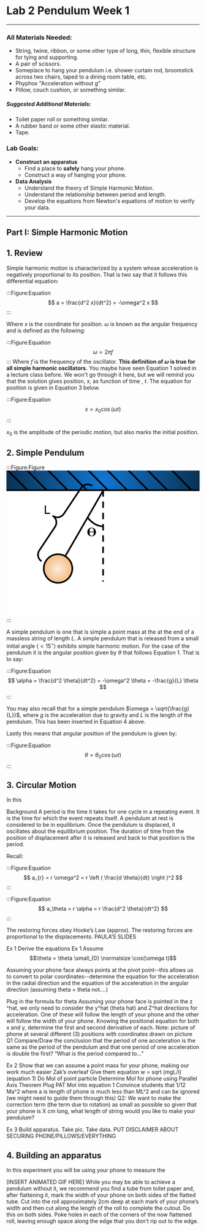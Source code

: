 # Lab 2 Pendulum Week 1
---

### All Materials Needed:

- String, twine, ribbon, or some other type of long, thin, flexible structure for tying and supporting.
- A pair of scissors.
- Someplace to hang your pendulum i.e. shower curtain rod, broomstick across two chairs, taped to a dining room table, etc.
- Phyphox "Acceleration without g”
- Pillow, couch cushion, or something similar.

##### Suggested Additional Materials:
- Toilet paper roll or something similar.
- A rubber band or some other elastic material.
- Tape.

### Lab Goals:

- **Construct an apparatus** 
	- Find a place to **safely** hang your phone.
	- Construct a way of hanging your phone.
- **Data Analysis**
	- Understand the theory of Simple Harmonic Motion.
	- Understand the relationship between period and length.
	- Develop the equations from Newton's equations of motion to verify your data.

---

## Part I: Simple Harmonic Motion

## 1. Review

Simple harmonic motion is characterized by a system whose acceleration is negatively proportional to its position. That is two say that it follows this differential equation:

:::Figure:Equation
$$
a = \frac{d^2 x}{dt^2} = -\omega^2 x
$$
:::

Where $x$ is the coordinate for position. $\omega$ is known as the angular frequency and is defined as the following:

:::Figure:Equation
$$
\omega = 2 \pi f
$$
:::
 Where $f$ is the frequency of the oscillator. **This definition of $\omega$ is true for all simple harmonic oscillators.** You maybe have seen Equation 1 solved in a lecture class before. We won't go through it here, but we will remind you that the solution gives position, $x$, as function of time , $t$. The equation for position is given in Equation 3 below. 
 
:::Figure:Equation
$$
x = x_0 \cos (\omega t)
$$
:::

$x_0$ is the amplitude of the periodic motion, but also marks the initial position. 

## 2. Simple Pendulum
[comment]: # (Period is to the length of the pendulum--use this?)

:::Figure:Figure
![Picture of Pendulum](imgs/Pendulum.png)
:::

A simple pendulum is one that is simple a point mass at the at the end of a massless string of length $L$. A simple pendulum that is released from a small initial angle ($<15 ^{\circ}$) exhibits simple harmonic motion. For the case of the pendulum it is the angular position given by $\theta$ that follows Equation 1. That is to say:

:::Figure:Equation
$$
\alpha = \frac{d^2 \theta}{dt^2} = -\omega^2 \theta = -\frac{g}{L} \theta
$$
:::

You may also recall that for a simple pendulum $\omega = \sqrt{\frac{g}{L}}$, where $g$ is the acceleration due to gravity and $L$ is the length of the pendulum. This has been inserted in Equation 4 above.

Lastly this means that angular position of the pendulum is given by:

:::Figure:Equation
$$
\theta = \theta_0 \cos (\omega t)
$$
:::

## 3. Circular Motion

In this

Background
A period is the time it takes for one cycle in a repeating event. It is the time for which the event repeats itself. A pendulum at rest is considered to be in equilibrium. Once the pendulum is displaced, it oscillates about the equilibrium position. The duration of time from the position of displacement after it is released and back to that position is the period.

Recall:

:::Figure:Equation
$$
a_{r} = r \omega^2 = r  \left ( \frac{d \theta}{dt} \right )^2
$$
:::

<!-- a_{r} = L\omega^{2}\theta_{0}^{2}\sin^{2}(\omega t) -->

:::Figure:Equation
$$
a_\theta = r \alpha = r  \frac{d^2 \theta}{dt^2}
$$
:::



The restoring forces obey Hooke’s Law (approx). The restoring forces are proportional to the displacements.
PAULA’S SLIDES

Ex 1 Derive the equations
Ex 1
Assume $$\theta = \theta \small_{0} \normalsize \cos(\omega t)$$



Assuming your phone face always points at the pivot point--this allows us to convert to polar coordinates--determine the equation for the acceleration in the radial direction and the equation of the acceleration in the angular direction (assuming theta = theta not….)

Plug in the formula for theta
Assuming your phone face is pointed in the z ^hat, we only need to consider the y^hat (theta hat) and Z^hat directions for acceleration. One of these will follow the length of your phone and the other will follow the width of your phone.
Knowing the positional equation for both x and y, determine the first and second derivative of each.
Note: picture of phone at several different (3) positions with coordinates drawn on picture
Q1 Compare/Draw the conclusion that the period of one acceleration is the same as the period of the pendulum and that one period of one acceleration is double the first? “What is the period compared to…”

Ex 2
Show that we can assume a point mass for your phone, making our work much easier
Zak’s overleaf
Give them equation w = sqrt (mgL/I) (equation 1)
Do MoI of point particle
Determine MoI for phone using Parallel Axis Theorem
Plug PAT MoI into equation 1
Convince students that 1/12 Ma^2 where a is length of phone is much less than ML^2 and can be ignored (we might need to guide them through this)
Q2:
We want to make the correction term (the term due to rotation) as small as possible so given that your phone is X cm long, what length of string would you like to make your pendulum?

Ex 3
Build apparatus. Take pic. Take data. 
PUT DISCLAIMER ABOUT SECURING PHONE/PILLOWS/EVERYTHING

## 4. Building an apparatus
In this experiment you will be using your phone to measure the 

[INSERT ANIMATED GIF HERE]
While you may be able to achieve a pendulum without it, we recommend you find a tube from toilet paper and, after flattening it, mark the width of your phone on both sides of the flatted tube.
Cut into the roll approximately 2cm deep at each mark of your phone’s width and then cut along the length of the roll to complete the cutout. Do this on both sides.
Poke holes in each of the corners of the now flattened roll, leaving enough space along the edge that you don’t rip out to the edge.
